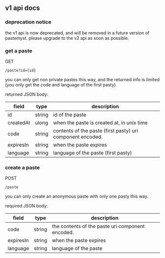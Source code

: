 ## v1 api docs

### deprecation notice

the v1 api is now deprecated, and will be removed in a future version of pastemyst. please upgrade to the v2 api as soon as possible.

### get a paste

<p class="method">GET</p> <code>/paste?id=<span class="var">{id}</span></code>

[comment]: <> (`GET /paste?id={id}`)

you can only get non private pastes this way, and the returned info is limited (you only get the code and language of the first pasty).

returned JSON body:

| field     | type   | description                                                |
|-----------|--------|------------------------------------------------------------|
| id        | string | id of the paste                                            |
| createdAt | ulong  | when the paste is created at, in unix time                 |
| code      | string | contents of the paste (first pasty) uri component encoded. |
| expiresIn | string | when the paste expires                                     |
| language  | string | language of the paste (first pasty)                        |

### create a paste

<p class="method">POST</p> <code>/paste</code>

[comment]: <> (`POST /paste`)

you can only create an anonymous paste with only one pasty this way.

required JSON body:

| field     | type   | description                                      |
|-----------|--------|--------------------------------------------------|
| code      | string | the contents of the paste uri component encoded. |
| expiresIn | string | when the paste expires                           |
| language  | string | language of the paste                            |
